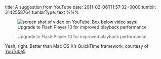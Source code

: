title: A suggestion from YouTube
date: 2011-02-06T11:57:32+0000
tumblr: 3142558764
tumblrType: text
%%%

<figure class="tmblr-full" data-orig-height="440" data-orig-width="500"><img src="09b6166940239036c4e5281e010340f3d265513e.png" alt="screen shot of video on YouTube. Box below video says: Upgrade to Flash Player 10 for improved playback performance" data-orig-height="440" data-orig-width="500"></figure>

> Upgrade to Flash Player 10 for improved playback performance.

Yeah, right. Better than Mac OS X&rsquo;s QuickTime framework, courtesy of [YouTube5][Y].

[Y]: http://www.verticalforest.com/youtube5-extension/
